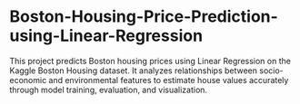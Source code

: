 # Boston-Housing-Price-Prediction-using-Linear-Regression
This project predicts Boston housing prices using Linear Regression on the Kaggle Boston Housing dataset. It analyzes relationships between socio-economic and environmental features to estimate house values accurately through model training, evaluation, and visualization.

